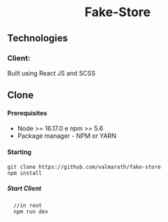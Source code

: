 <h1 align="center" style="font-weight: bold;">Fake-Store	</h1>

<p align="center">
<b></b>
</p>

<h2 id="tech">Technologies</h2>

### Client:
  Built using React JS and SCSS

<h2 id="clone">Clone</h2>

<h4> Prerequisites</h4>

- Node >= 16.17.0 e npm >= 5.6 
- Package manager - NPM or YARN

<h4>Starting</h4>

```
git clone https://github.com/valmarath/fake-store
npm install
```

<h5>Start Client</h5>

```
  //in root
  npm run dev
```
